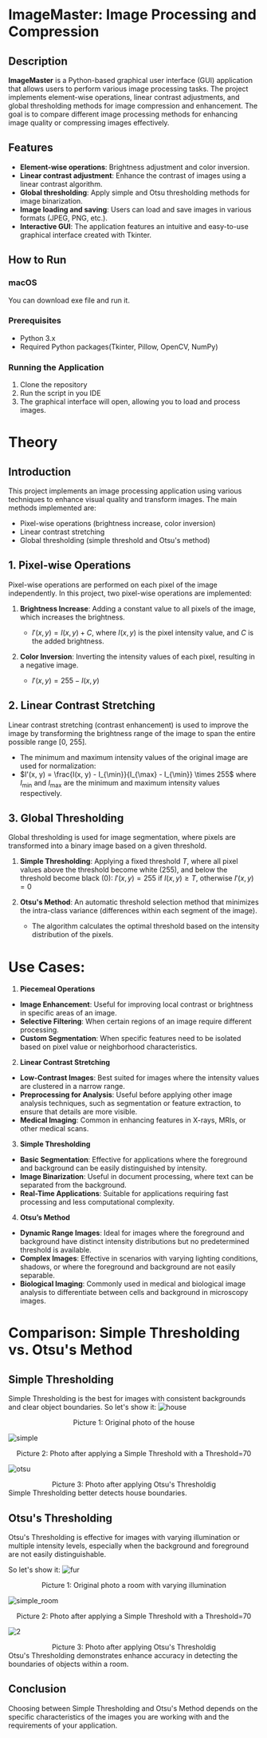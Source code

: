 # ImageMaster: Image Processing and Compression

## Description

**ImageMaster** is a Python-based graphical user interface (GUI) application that allows users to perform various image processing tasks. The project implements element-wise operations, linear contrast adjustments, and global thresholding methods for image compression and enhancement. The goal is to compare different image processing methods for enhancing image quality or compressing images effectively.

## Features

- **Element-wise operations**: Brightness adjustment and color inversion.
- **Linear contrast adjustment**: Enhance the contrast of images using a linear contrast algorithm.
- **Global thresholding**: Apply simple and Otsu thresholding methods for image binarization.
- **Image loading and saving**: Users can load and save images in various formats (JPEG, PNG, etc.).
- **Interactive GUI**: The application features an intuitive and easy-to-use graphical interface created with Tkinter.

## How to Run

### macOS
You can download exe file and run it.

### Prerequisites

- Python 3.x
- Required Python packages(Tkinter, Pillow, OpenCV, NumPy)
  
### Running the Application
1. Clone the repository
2. Run the script in you IDE
3. The graphical interface will open, allowing you to load and process images.


# Theory

## Introduction
This project implements an image processing application using various techniques to enhance visual quality and transform images. The main methods implemented are:

- Pixel-wise operations (brightness increase, color inversion)
- Linear contrast stretching
- Global thresholding (simple threshold and Otsu's method)

## 1. Pixel-wise Operations

Pixel-wise operations are performed on each pixel of the image independently. In this project, two pixel-wise operations are implemented:

1. **Brightness Increase**: Adding a constant value to all pixels of the image, which increases the brightness.
    - $I'(x, y) = I(x, y) + C$, where $I(x, y)$ is the pixel intensity value, and $C$ is the added brightness.
    
2. **Color Inversion**: Inverting the intensity values of each pixel, resulting in a negative image.
    - $I'(x, y) = 255 - I(x, y)$

## 2. Linear Contrast Stretching

Linear contrast stretching (contrast enhancement) is used to improve the image by transforming the brightness range of the image to span the entire possible range [0, 255].

- The minimum and maximum intensity values of the original image are used for normalization:
- $I'(x, y) = \frac{I(x, y) - I_{\min}}{I_{\max} - I_{\min}} \times 255$
where $I_{\min}$ and $I_{\max}$ are the minimum and maximum intensity values respectively.

## 3. Global Thresholding

Global thresholding is used for image segmentation, where pixels are transformed into a binary image based on a given threshold.

1. **Simple Thresholding**: Applying a fixed threshold $T$, where all pixel values above the threshold become white (255), and below the threshold become black (0):
  $I'(x, y) = 255$ if $I(x, y) \geq T$, otherwise $I'(x, y) = 0$

2. **Otsu's Method**: An automatic threshold selection method that minimizes the intra-class variance (differences within each segment of the image).
    - The algorithm calculates the optimal threshold based on the intensity distribution of the pixels.

# Use Cases:

1. **Piecemeal Operations**

- **Image Enhancement**: Useful for improving local contrast or brightness in specific areas of an image.
- **Selective Filtering**: When certain regions of an image require different processing.
- **Custom Segmentation**: When specific features need to be isolated based on pixel value or neighborhood characteristics.

2. **Linear Contrast Stretching**

- **Low-Contrast Images**: Best suited for images where the intensity values are clustered in a narrow range.
- **Preprocessing for Analysis**: Useful before applying other image analysis techniques, such as segmentation or feature extraction, to ensure that details are more visible.
- **Medical Imaging**: Common in enhancing features in X-rays, MRIs, or other medical scans.
  
3. **Simple Thresholding**

- **Basic Segmentation**: Effective for applications where the foreground and background can be easily distinguished by intensity.
- **Image Binarization**: Useful in document processing, where text can be separated from the background.
- **Real-Time Applications**: Suitable for applications requiring fast processing and less computational complexity.
  
4. **Otsu’s Method**

- **Dynamic Range Images**: Ideal for images where the foreground and background have distinct intensity distributions but no predetermined threshold is available.
- **Complex Images**: Effective in scenarios with varying lighting conditions, shadows, or where the foreground and background are not easily separable.
- **Biological Imaging**: Commonly used in medical and biological image analysis to differentiate between cells and background in microscopy images.

# Comparison: Simple Thresholding vs. Otsu's Method
## Simple Thresholding
Simple Thresholding is the best for images with consistent backgrounds and clear object boundaries. So let's show it:
![house](https://github.com/user-attachments/assets/3ccd7535-2fb1-4898-8a76-f88850247dfd)

<div align="center">
  Picture 1: Original photo of the house
</div>

![simple](https://github.com/user-attachments/assets/91213ea2-0b27-4db4-af61-2062c972a10d)

<div align="center">
  Picture 2: Photo after applying a Simple Threshold with a Threshold=70
</div>

![otsu](https://github.com/user-attachments/assets/7d5642c5-658c-4aed-9a4a-eeecd2e7fcb1)

<div align="center">
  Picture 3: Photo after applying Otsu's Thresholdig
</div>
Simple Thresholding better detects house boundaries.


## Otsu's Thresholding
Otsu's Thresholding is effective for images with varying illumination or multiple intensity levels, especially when the background and foreground are not easily distinguishable.


So let's show it:
![fur](https://github.com/user-attachments/assets/7fe246c0-0010-42c8-ac29-c9a1e445811b)

<div align="center">
  Picture 1: Original photo a room with varying illumination
</div>

![simple_room](https://github.com/user-attachments/assets/1914c7df-fe09-4a1a-a078-15899f69f67c)

<div align="center">
  Picture 2: Photo after applying a Simple Threshold with a Threshold=70
</div>

![2](https://github.com/user-attachments/assets/535306d2-f17e-40bf-bf3e-f0e9c17be67c)

<div align="center">
  Picture 3: Photo after applying Otsu's Thresholdig
</div>
Otsu's Thresholding demonstrates enhance accuracy in detecting the boundaries of objects within a room.

## Conclusion
Choosing between Simple Thresholding and Otsu's Method depends on the specific characteristics of the images you are working with and the requirements of your application.
